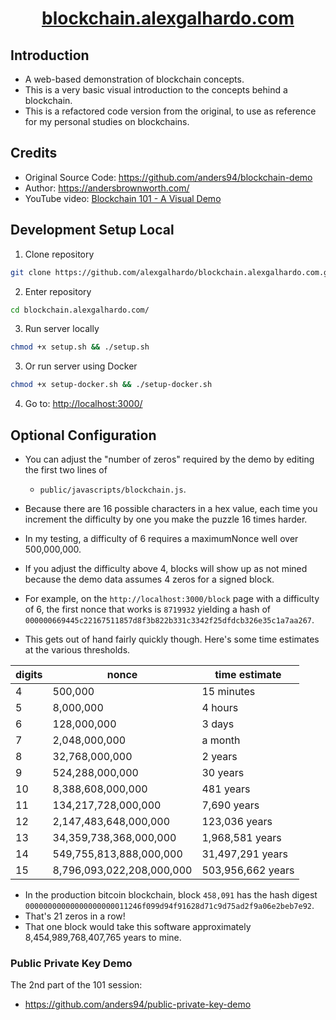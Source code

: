 <div align="center">
  	<h1 align="center"><a href="https://blockchain.alexgalhardo.com/" target="_blank">blockchain.alexgalhardo.com</a></h1>
</div>

## Introduction

- A web-based demonstration of blockchain concepts.
- This is a very basic visual introduction to the concepts behind a blockchain.
- This is a refactored code version from the original, to use as reference for my personal studies on blockchains.

## Credits

- Original Source Code: <https://github.com/anders94/blockchain-demo>
- Author: <https://andersbrownworth.com/>
- YouTube video: [Blockchain 101 - A Visual Demo](https://www.youtube.com/watch?v=_160oMzblY8)

## Development Setup Local
1. Clone repository
```bash
git clone https://github.com/alexgalhardo/blockchain.alexgalhardo.com.git
```

2. Enter repository
```bash
cd blockchain.alexgalhardo.com/
```

3. Run server locally
```bash
chmod +x setup.sh && ./setup.sh
```

3. Or run server using Docker
```bash
chmod +x setup-docker.sh && ./setup-docker.sh
```

4. Go to: <http://localhost:3000/>

## Optional Configuration
- You can adjust the "number of zeros" required by the demo by editing the first two lines of
   - `public/javascripts/blockchain.js`.

- Because there are 16 possible characters in a hex value, each time you increment the difficulty
by one you make the puzzle 16 times harder.
- In my testing, a difficulty of 6 requires a
maximumNonce well over 500,000,000.
- If you adjust the difficulty above 4, blocks will show up as not mined because the demo data
assumes 4 zeros for a signed block.
- For example, on the `http://localhost:3000/block` page
with a difficulty of 6, the first nonce that works is `8719932` yielding a hash of
`000000669445c22167511857d8f3b822b331c3342f25dfdcb326e35c1a7aa267`.
- This gets out of hand fairly
quickly though. Here's some time estimates at the various thresholds.

|digits|nonce|time estimate|
|------|-------|-------------|
|4|500,000|15 minutes
|5|8,000,000|4 hours
|6|128,000,000|3 days
|7|2,048,000,000|a month
|8|32,768,000,000|2 years
|9|524,288,000,000|30 years
|10|8,388,608,000,000|481 years
|11|134,217,728,000,000|7,690 years
|12|2,147,483,648,000,000|123,036 years
|13|34,359,738,368,000,000|1,968,581 years
|14|549,755,813,888,000,000|31,497,291 years
|15|8,796,093,022,208,000,000|503,956,662 years

- In the production bitcoin blockchain, block `458,091` has the hash digest
`00000000000000000000011246f099d94f91628d71c9d75ad2f9a06e2beb7e92`.
- That's 21 zeros in a row!
- That one block would take this software approximately 8,454,989,768,407,765 years to mine.

### Public Private Key Demo

The 2nd part of the 101 session:
   - https://github.com/anders94/public-private-key-demo
